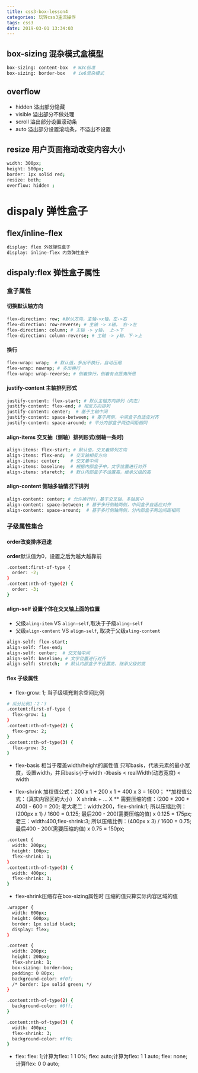 ```yaml
---
title: css3-box-lesson4
categories: 玩转css3主流操作
tags: css3
date: 2019-03-01 13:34:03
---
```


## box-sizing 混杂模式盒模型
```bash
box-sizing: content-box  # W3c标准
box-sizing: border-box   # ie6混杂模式
```
## overflow
* hidden 溢出部分隐藏
* visible 溢出部分不做处理
* scroll 溢出部分设置滚动条
* auto 溢出部分设置滚动条，不溢出不设置

## resize 用户页面拖动改变内容大小
```bash
width: 300px;
height: 500px;
border: 1px solid red;
resize: both;
overflow: hidden ;    
```

# dispaly 弹性盒子
## flex/inline-flex
```bash
display: flex 外敛弹性盒子
display: inline-flex 内敛弹性盒子
```

## dispaly:flex 弹性盒子属性
### 盒子属性
#### 切换默认轴方向
```bash
flex-direction: row; #默认方向，主轴->x轴，左->右
flex-direction: row-reverse; # 主轴 -> x轴， 右->左
flex-direction: column; # 主轴 -> y轴， 上->下
flex-direction: column-reverse; # 主轴 -> y轴，下->上
```

#### 换行
```bash
flex-wrap: wrap;  # 默认值，多出不换行，自动压缩
flex-wrap: nowrap; # 多出换行
flex-wrap: wrap-reverse; # 倒着换行，倒着有点匪夷所思
```
#### justify-content 主轴排列形式
```bash
justify-content: flex-start; # 默认主轴方向排列（向左）
justify-content: flex-end; # 相反方向排列
justify-content: center;  # 基于主轴中间
justify-content: space-between; # 基于两侧，中间盒子自适应对齐
justify-content: space-around; # 平分内部盒子两边间距相同
```

#### align-items 交叉抽（侧轴）排列形式(侧轴一条时)
```bash
align-items: flex-start; # 默认值，交叉着排列方向
align-items: flex-end;  # 交叉轴相反方向
align-items: center;    # 交叉着中间
align-items: baseline;  # 根据内部盒子中，文字位置进行对齐
align-items: staretch;  # 默认内部盒子不设置高，继承父级的高
```

#### align-content 侧轴多轴情况下排列
```bash
align-content: center; # 允许换行时，基于交叉轴，多轴居中
align-content: space-between; # 基于多行侧轴两侧，中间盒子自适应对齐
align-content: space-around;  # 基于多行侧轴两侧，分内部盒子两边间距相同
```

### 子级属性集合
#### order改变排序迅速
**order**默认值为0，设置之后为越大越靠前
```bash
.content:first-of-type {
  order: -2;
}
.content:nth-of-type(2) {
  order: -3;
}
```
#### align-self 设置个体在交叉轴上面的位置
* 父级`aling-item` VS `align-self`,取决于子级`aling-self`
* 父级`align-content` VS `align-self`, 取决于父级`aling-content`

```bash
align-self: flex-start;
align-self: flex-end;
align-self: center;  # 交叉轴中间
align-self: baseline; # 文字位置进行对齐
align-self: stretch;  # 默认内部盒子不设置高，继承父级的高
```

#### flex 子级属性
* flex-grow: 1; 当子级填充剩余空间比例

```bash
# 瓜分比例1：2：3
.content:first-of-type {
  flex-grow: 1;
}
.content:nth-of-type(2) {
  flex-grow: 2;
}
.content:nth-of-type(3) {
  flex-grow: 3;
}
```

* flex-basis 相当于覆盖width/height的属性值
只写basis，代表元素的最小宽度，设置width，并且basis小于width -》basis < realWidth(动态宽度) < width

* flex-shrink
加权值公式：200 x 1 + 200 x 1 + 400 x 3 = 1600；
**加权值公式：（真实内容区的大小） X shrink + ... X ** 
需要压缩的值：(200 + 200 + 400) - 600 = 200;
老大老二：width:200，flex-shrink:1; 所以压缩比例：(200px x 1) / 1600  = 0.125; 最后200 - 200(需要压缩的值) x 0.125 = 175px;
老三：width:400,flex-shrink:3; 所以压缩比例：(400px x 3) / 1600 = 0.75;
最后400 - 200(需要压缩的值) x 0.75 = 150px;

```bash
.content {
  width: 200px;
  height: 100px;
  flex-shrink: 1;
}
.content:nth-of-type(3) {
  width: 400px;
  flex-shrink: 3;
}
```

* flex-shrink压缩存在box-sizing属性时
压缩的值只算实际内容区域的值

```bash
.wrapper {
  width: 600px;
  height: 600px;
  border: 1px solid black;
  display: flex;
}

.content {
  width: 200px;
  height: 200px;
  flex-shrink: 1;
  box-sizing: border-box;
  padding: 0 80px;
  background-color: #f0f;
  /* border: 1px solid green; */
}

.content:nth-of-type(2) {
  background-color: #0ff;
}

.content:nth-of-type(3) {
  width: 400px;
  flex-shrink: 3;
  background-color: #ff0;
}
```

* flex: <flex-grow> <flex-shrink> <flex-basis>
flex: 1;计算为flex: 1 1 0%;
flex: auto;计算为flex: 1 1 auto;
flex: none; 计算flex: 0 0 auto;
